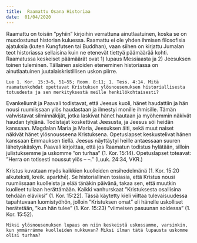 ```yaml
---
title:  Raamattu Osana Historiaa
date:  01/04/2020
---
```


Raamattu on toisiin ”pyhiin” kirjoihin verrattuna ainutlaatuinen, koska se on muodostunut historian kuluessa. Raamattu ei ole yhden ihmisen filosofisia ajatuksia (kuten Kungfutsen tai Buddhan), vaan siihen on kirjattu Jumalan teot historiassa sellaisina kuin ne etenevät tiettyä päämäärää kohti. Raamatussa keskeiset päämäärät ovat 1) lupaus Messiaasta ja 2) Jeesuksen toinen tuleminen. Tällainen asioiden eteneminen historiassa on ainutlaatuinen juutalaiskristillisen uskon piirre.

`Lue 1. Kor. 15:3–5, 51–55; Room. 8:11; 1. Tess. 4:14. Mitä raamatunkohdat opettavat Kristuksen ylösnousemuksen historiallisesta totuudesta ja sen merkityksestä meille henkilökohtaisesti?`

Evankeliumit ja Paavali todistavat, että Jeesus kuoli, hänet haudattiin ja hän nousi ruumiissaan ylös haudastaan ja ilmestyi monille ihmisille. Tämän vahvistavat silminnäkijät, jotka laskivat hänet hautaan ja myöhemmin näkivät haudan tyhjänä. Todistajat koskettivat Jeesusta, ja Jeesus söi heidän kanssaan. Magdalan Maria ja Maria, Jeesuksen äiti, sekä muut naiset näkivät hänet ylösnousseena Kristuksena. Opetuslapset keskustelivat hänen kanssaan Emmauksen tiellä. Jeesus näyttäytyi heille antaessaan suuren lähetyskäskyn. Paavali kirjoittaa, että jos Raamatun todistus hylätään, silloin julistuksemme ja uskomme ”on turhaa” (1. Kor. 15:14). Opetuslapset toteavat: ”Herra on totisesti noussut ylös – –.” (Luuk. 24:34, VKR.)

Kristus kuvataan myös kaikkien kuolleiden ensihedelmänä (1. Kor. 15:20 alkuteksti, kreik. aparkhē). Se historiallinen tosiasia, että Kristus nousi ruumiissaan kuolleista ja elää tänäkin päivänä, takaa sen, että muutkin kuolleet tullaan herättämään. Kaikki vanhurskaat ”Kristuksesta osallisina tehdään eläviksi” (1. Kor. 15:22). Tässä käytetty kieli viittaa ­tulevaisuudessa tapahtuvaan luomistyöhön, jolloin ”Kristuksen omat” eli hänelle uskolliset herätetään, ”kun hän tulee” (1. Kor. 15:23) ”viimeisen pasuunan soidessa” (1. Kor. 15:52).

`Miksi ylösnousemuksen lupaus on niin keskeistä uskossamme, varsinkin, kun ymmärrämme kuolleiden nukkuvan? Miksi ilman tätä lupausta uskomme olisi turhaa?`